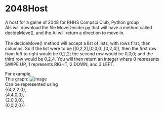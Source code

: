 # 2048Host
A host for a game of 2048 for RHHS Compsci Club, Python group
<br>
AIs will download the file MoveDecider.py that will have a method called decideMove(), and the AI will return a direction to move in.
<br>
<br>
The decideMove() method will accept a list of lists, with rows first, then columns. So if the list were to be [[0,2,2],[0,0,0],[0,2,4]], then the first row from left to right would be 0,2,2; the second row would be 0,0,0; and the third row would be 0,2,4. You will then return an integer where 0 represents SWIPE UP, 1 represents RIGHT, 2 DOWN, and 3 LEFT.

For example,<br>
This graph:
![image](https://cloud.githubusercontent.com/assets/10538710/12337360/9282063e-bad7-11e5-89bd-47376108012c.png)
<br>
Can be represented using <br>
{{4,2,2,0},<br>
{4,4,0,0},<br>
{2,0,0,0},<br>
{0,0,2,0}}
